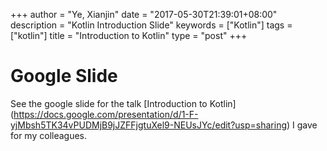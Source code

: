 +++
author = "Ye, Xianjin"
date = "2017-05-30T21:39:01+08:00"
description = "Kotlin Introduction Slide"
keywords = ["Kotlin"]
tags = ["kotlin"]
title = "Introduction to Kotlin"
type = "post"
+++

# Google Slide
See the google slide for the talk [Introduction to Kotlin]
(https://docs.google.com/presentation/d/1-F-yjMbsh5TK34vPUDMjB9jJZFFjgtuXel9-NEUsJYc/edit?usp=sharing) 
I gave for my colleagues.
